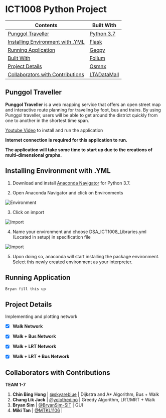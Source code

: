 # ICT1008 Python Project 

Contents | Built With 
---------|-------------
[Punggol Traveller](#punggol-traveller)|[Python 3.7](https://docs.python.org/3.7/) 
 [Installing Environment with .YML](#Installing-Environment-with-YML) | [Flask](https://flask.palletsprojects.com/en/1.1.x/)
 [Running Application](#running-application) | [Geopy](https://geopy.readthedocs.io/en/stable/)
 [Built With](#built-with) | [Folium](https://python-visualization.github.io/folium/) 
 [Project Details](#project-details) | [Osmnx](https://osmnx.readthedocs.io/en/stable/)
 [Collaborators with Contributions](#collaborators-with-contributions) | [LTADataMall](https://www.mytransport.sg/content/mytransport/home/dataMall/dynamic-data.html#Public%20Transport/)

## Punggol Traveller

**Punggol Traveller** is a web mapping service that offers an open street map and interactive route planning for traveling by foot, bus and trains. By using Punggol traveller, users will be able to get around the district quickly from one to another in the shortest time span. 

[Youtube Video](https://www.youtube.com/watch?v=hri77gZqfho) to install and run the application

**Internet connection is required for this application to run.**

**The application will take some time to start up due to the creations of multi-dimensional graphs.**

## Installing Environment with .YML

1. Download and install [Anaconda Navigator](https://www.anaconda.com/distribution/) for Python 3.7.

2. Open Anaconda Navigator and click on Environments

![Environment](https://i.ibb.co/mB0H9nz/step-2.png)

3. Click on import

![Import](https://i.ibb.co/LC5yj9G/step-3.png)

4. Name your environment and choose DSA_ICT1008_Libraries.yml (Located in setup) in specification file 

![Import](https://i.ibb.co/FY1qZ7H/step-4.png)

5. Upon doing so, anaconda will start installing the package environment. Select this newly created environment as your interpreter.

## Running Application

    Bryan fill this up
    
## Project Details

Implementing and plotting network
* [X] **Walk Network**
* [X] **Walk + Bus Network**
* [X] **Walk + LRT Network**
* [X] **Walk + LRT + Bus Network**


## Collaborators with Contributions
**TEAM 1-7** 

1. **Chin Bing Hong** | [@skyarebiue](https://github.com/skyarebiue) | Dijkstra and A* Algorithm, Bus + Walk
2. **Chang Lik Jack** | [@yolothedino](https://github.com/yolothedino) | Greedy Algorithm, LRT/MRT + Walk
3. **Bryan Sim** | [@BryanSim-SIT](https://github.com/BryanSim-SIT)  | GUI
4. **Miki Tan** | [@MTKL1106](https://github.com/MTKL1106) | 
